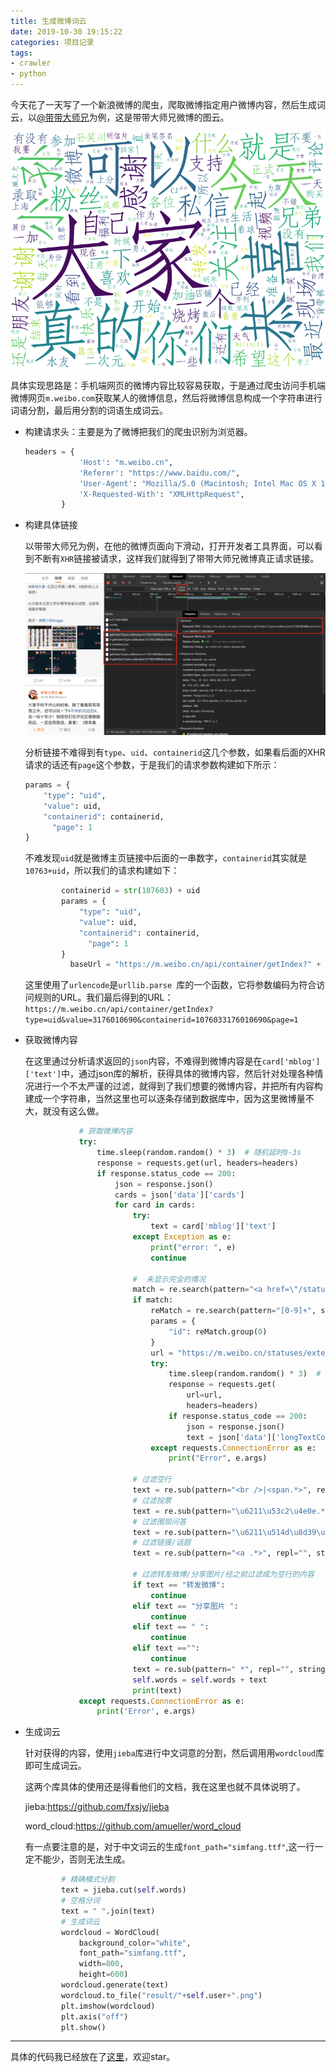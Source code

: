 ```yaml
---
title: 生成微博词云
date: 2019-10-30 19:15:22
categories: 项目记录
tags:
- crawler
- python
---
```


今天花了一天写了一个新浪微博的爬虫，爬取微博指定用户微博内容，然后生成词云，以[@带带大师兄]([https://weibo.com/u/3176010690?from=feed&loc=at&nick=%E5%B8%A6%E5%B8%A6%E5%A4%A7%E5%B8%88%E5%85%84&is_all=1](https://weibo.com/u/3176010690?from=feed&loc=at&nick=带带大师兄&is_all=1))为例，这是带带大师兄微博的图云。

![](https://raw.githubusercontent.com/februarysea/picbed/master/%E5%B8%A6%E5%B8%A6%E5%A4%A7%E5%B8%88%E5%85%84.png)

具体实现思路是：手机端网页的微博内容比较容易获取，于是通过爬虫访问手机端微博网页`m.weibo.com`获取某人的微博信息，然后将微博信息构成一个字符串进行词语分割，最后用分割的词语生成词云。

* 构建请求头：主要是为了微博把我们的爬虫识别为浏览器。

  ```python
  headers = {
              'Host': "m.weibo.cn",
              'Referer': "https://www.baidu.com/",
              'User-Agent': "Mozilla/5.0 (Macintosh; Intel Mac OS X 10_12_3) AppleWebKit/537.36 (KHTML, like Gecko) Chrome/58.0.3029.110 Safari/537.36",
              'X-Requested-With': "XMLHttpRequest",
          }
  ```

* 构建具体链接

  以带带大师兄为例，在他的微博页面向下滑动，打开开发者工具界面，可以看到不断有`XHR`链接被请求，这样我们就得到了带带大师兄微博真正请求链接。

  ![](https://raw.githubusercontent.com/februarysea/picbed/master/Screen%20Shot%202019-10-31%20at%2010.15.55%20AM.png)

  分析链接不难得到有`type`、`uid`、`containerid`这几个参数，如果看后面的XHR请求的话还有`page`这个参数，于是我们的请求参数构建如下所示：

  ```python
  params = {
      "type": "uid",
      "value": uid,
      "containerid": containerid,
    	"page": 1
  }
  ```

  不难发现`uid`就是微博主页链接中后面的一串数字，`containerid`其实就是`10763+uid`，所以我们的请求构建如下：

  ```python
          containerid = str(107603) + uid
          params = {
              "type": "uid",
              "value": uid,
              "containerid": containerid,
            	"page": 1
          }
        	baseUrl = "https://m.weibo.cn/api/container/getIndex?" + urlencode(params)
  ```

  这里使用了`urlencode`是`urllib.parse `库的一个函数，它将参数编码为符合访问规则的URL。我们最后得到的URL：`	https://m.weibo.cn/api/container/getIndex?type=uid&value=3176010690&containerid=1076033176010690&page=1`

* 获取微博内容

  在这里通过分析请求返回的`json`内容，不难得到微博内容是在`card['mblog']['text']`中，通过json库的解析，获得具体的微博内容，然后针对处理各种情况进行一个不太严谨的过滤，就得到了我们想要的微博内容，并把所有内容构建成一个字符串，当然这里也可以逐条存储到数据库中，因为这里微博量不大，就没有这么做。

  ```python
              # 获取微博内容
              try:
                  time.sleep(random.random() * 3)  # 随机延时0-3s
                  response = requests.get(url, headers=headers)
                  if response.status_code == 200:
                      json = response.json()
                      cards = json['data']['cards']
                      for card in cards:
                          try:
                              text = card['mblog']['text']
                          except Exception as e:
                              print("error: ", e)
                              continue
  
                          #  未显示完全的情况
                          match = re.search(pattern="<a href=\"/status/[0-9]+\">全文</a>", string=text)
                          if match:
                              reMatch = re.search(pattern="[0-9]+", string=match.group(0))
                              params = {
                                  "id": reMatch.group(0)
                              }
                              url = "https://m.weibo.cn/statuses/extend?" + urlencode(params)
                              try:
                                  time.sleep(random.random() * 3)  # 随机延时0-3s
                                  response = requests.get(
                                      url=url,
                                      headers=headers)
                                  if response.status_code == 200:
                                      json = response.json()
                                      text = json['data']['longTextContent']
                              except requests.ConnectionError as e:
                                  print("Error", e.args)
  
                          # 过滤空行
                          text = re.sub(pattern="<br />|<span.*>", repl="", string=text)
                          # 过滤投票
                          text = re.sub(pattern="\u6211\u53c2\u4e0e.*", repl="", string=text)
                          # 过滤围观问答
                          text = re.sub(pattern="\u6211\u514d\u8d39\u56f4\u89c2\u4e86.*", repl="", string=text)
                          # 过滤链接/话题
                          text = re.sub(pattern="<a .*>", repl="", string=text)
  
                          # 过滤转发微博/分享图片/经之前过滤成为空行的内容
                          if text == "转发微博":
                              continue
                          elif text == "分享图片 ":
                              continue
                          elif text == " ":
                              continue
                          elif text =="":
                              continue
                          text = re.sub(pattern=" *", repl="", string=text)
                          self.words = self.words + text
                          print(text)
              except requests.ConnectionError as e:
                  print('Error', e.args)
  ```

* 生成词云

  针对获得的内容，使用`jieba`库进行中文词意的分割，然后调用用`wordcloud`库即可生成词云。

  这两个库具体的使用还是得看他们的文档，我在这里也就不具体说明了。

  jieba:https://github.com/fxsjy/jieba

  word_cloud:https://github.com/amueller/word_cloud

  有一点要注意的是，对于中文词云的生成`font_path="simfang.ttf"`,这一行一定不能少，否则无法生成。

  ```python
          # 精确模式分割
          text = jieba.cut(self.words)
          # 空格分词
          text = " ".join(text)
          # 生成词云
          wordcloud = WordCloud(
              background_color="white",
              font_path="simfang.ttf",
              width=800,
              height=600)
          wordcloud.generate(text)
          wordcloud.to_file("result/"+self.user+".png")
          plt.imshow(wordcloud)
          plt.axis("off")
          plt.show() 
  ```

***

具体的代码我已经放在了[这里](https://github.com/februarysea/wordcloud)，欢迎star。
